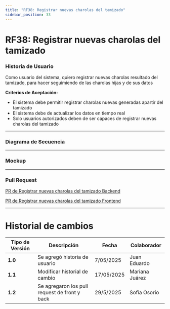 ```yaml
---
title: "RF38: Registrar nuevas charolas del tamizado"  
sidebar_position: 33
---
```


# RF38: Registrar nuevas charolas del tamizado

### Historia de Usuario
Como usuario del sistema, quiero registrar nuevas charolas resultado del tamizado, para hacer seguimiendo de las charolas hijas y de sus datos

  **Criterios de Aceptación:**
  - El sistema debe permitir registrar charolas nuevas generadas apartir del tamizado
  - El sistema debe de actualizar los datos en tiempo real
  - Solo usuarios autorizados deben de ser capaces de registrar nuevas charolas del tamizado

---

### Diagrama de Secuencia


---

### Mockup

---
### Pull Request

<a href="https://github.com/CodeAnd-Co/TECH-NEBRIOS-BACKEND/pull/39" target="_blank" rel="noopener noreferrer"> PR de Registrar nuevas charolas del tamizado Backend</a>

<a href="https://github.com/CodeAnd-Co/TECH-NEBRIOS-FLUTTER/pull/44" target="_blank" rel="noopener noreferrer"> PR de Registrar nuevas charolas del tamizado Frontend</a>

---


# Historial de cambios
| **Tipo de Versión** | **Descripción**                      | **Fecha** | **Colaborador**   |
| ------------------- | ------------------------------------ | --------- | ----------------- |
| **1.0**             | Se agregó historia de usuario        | 7/05/2025 | Juan Eduardo      |
| **1.1**             | Modificar historial de cambio        | 17/05/2025| Mariana Juárez    |
| **1.2**             | Se agregaron los pull request de front y back | 29/5/2025  | Sofía Osorio |
